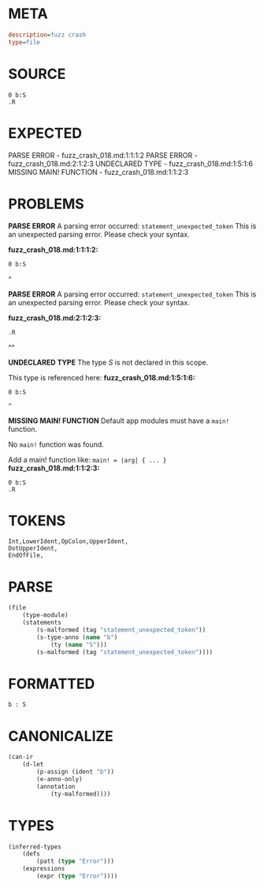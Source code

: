 # META
~~~ini
description=fuzz crash
type=file
~~~
# SOURCE
~~~roc
0 b:S
.R
~~~
# EXPECTED
PARSE ERROR - fuzz_crash_018.md:1:1:1:2
PARSE ERROR - fuzz_crash_018.md:2:1:2:3
UNDECLARED TYPE - fuzz_crash_018.md:1:5:1:6
MISSING MAIN! FUNCTION - fuzz_crash_018.md:1:1:2:3
# PROBLEMS
**PARSE ERROR**
A parsing error occurred: `statement_unexpected_token`
This is an unexpected parsing error. Please check your syntax.

**fuzz_crash_018.md:1:1:1:2:**
```roc
0 b:S
```
^


**PARSE ERROR**
A parsing error occurred: `statement_unexpected_token`
This is an unexpected parsing error. Please check your syntax.

**fuzz_crash_018.md:2:1:2:3:**
```roc
.R
```
^^


**UNDECLARED TYPE**
The type _S_ is not declared in this scope.

This type is referenced here:
**fuzz_crash_018.md:1:5:1:6:**
```roc
0 b:S
```
    ^


**MISSING MAIN! FUNCTION**
Default app modules must have a `main!` function.

No `main!` function was found.

Add a main! function like:
`main! = |arg| { ... }`
**fuzz_crash_018.md:1:1:2:3:**
```roc
0 b:S
.R
```


# TOKENS
~~~zig
Int,LowerIdent,OpColon,UpperIdent,
DotUpperIdent,
EndOfFile,
~~~
# PARSE
~~~clojure
(file
	(type-module)
	(statements
		(s-malformed (tag "statement_unexpected_token"))
		(s-type-anno (name "b")
			(ty (name "S")))
		(s-malformed (tag "statement_unexpected_token"))))
~~~
# FORMATTED
~~~roc
b : S
~~~
# CANONICALIZE
~~~clojure
(can-ir
	(d-let
		(p-assign (ident "b"))
		(e-anno-only)
		(annotation
			(ty-malformed))))
~~~
# TYPES
~~~clojure
(inferred-types
	(defs
		(patt (type "Error")))
	(expressions
		(expr (type "Error"))))
~~~
